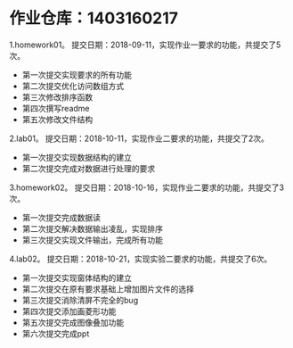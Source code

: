 # 作业仓库：1403160217
1.homework01。 提交日期：2018-09-11，实现作业一要求的功能，共提交了5次。<br>
* 第一次提交实现要求的所有功能
* 第二次提交优化访问数组方式
* 第三次修改排序函数
* 第四次撰写readme
* 第五次修改文件结构<br>

2.lab01。 提交日期：2018-10-11，实现作业二要求的功能，共提交了2次。<br>
* 第一次提交实现数据结构的建立
* 第二次提交完成对数据进行处理的要求

3.homework02。 提交日期：2018-10-16，实现作业二要求的功能，共提交了3次。<br>
* 第一次提交完成数据读
* 第二次提交解决数据输出凌乱，实现排序
* 第三次提交实现文件输出，完成所有功能

4.lab02。 提交日期：2018-10-21，实现实验二要求的功能，共提交了6次。<br>
* 第一次提交实现窗体结构的建立
* 第二次提交在原有要求基础上增加图片文件的选择
* 第三次提交消除清屏不完全的bug
* 第四次提交添加画菱形功能
* 第五次提交完成图像叠加功能
* 第六次提交完成ppt